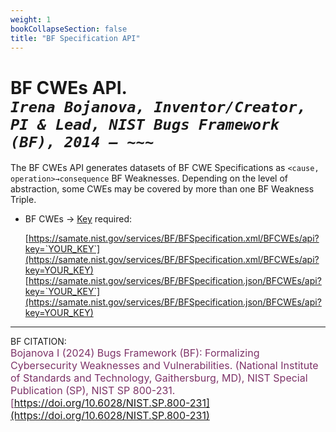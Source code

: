 ```yaml
---
weight: 1
bookCollapseSection: false
title: "BF Specification API"
---
```


<!-- Google tag (gtag.js) -->
<script async src="https://www.googletagmanager.com/gtag/js?id=G-PJ364XPP9F"></script>
<script>
  window.dataLayer = window.dataLayer || [];
  function gtag(){dataLayer.push(arguments);}
  gtag('js', new Date());

  gtag('config', 'G-PJ364XPP9F');
</script>

# BF CWEs API. <br/>_`Irena Bojanova, Inventor/Creator, PI & Lead, NIST Bugs Framework (BF), 2014 – ~~~`_

The BF CWEs API generates datasets of BF CWE Specifications as `<cause, operation>→consequence` BF Weaknesses. Depending on the level of abstraction, some CWEs may be covered by more than one BF Weakness Triple.

- BF CWEs &rarr; [Key](https://forms.gle/SRZyva5Vn1i4dQQ2A) required:

  [https://samate.nist.gov/services/BF/BFSpecification.xml/BFCWEs/api?key=`YOUR_KEY`](https://samate.nist.gov/services/BF/BFSpecification.xml/BFCWEs/api?key=YOUR_KEY)<br/>
  [https://samate.nist.gov/services/BF/BFSpecification.json/BFCWEs/api?key=`YOUR_KEY`](https://samate.nist.gov/services/BF/BFSpecification.json/BFCWEs/api?key=YOUR_KEY)

_________________________________

BF CITATION: <br/>
<l style="font-size: 16px; color: #7D3368"> Bojanova I (2024) Bugs Framework (BF): Formalizing Cybersecurity Weaknesses and Vulnerabilities. (National Institute of Standards and Technology, Gaithersburg, MD), NIST Special Publication (SP), NIST SP 800-231. [https://doi.org/10.6028/NIST.SP.800-231](https://doi.org/10.6028/NIST.SP.800-231)</l>  <br/> 
